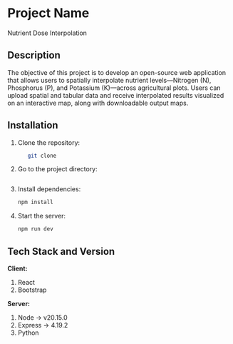 
# Project Name

Nutrient Dose Interpolation

## Description

The objective of this project is to develop an open-source web application that allows users to spatially interpolate nutrient levels—Nitrogen (N), Phosphorus (P), and Potassium (K)—across agricultural plots.
Users can upload spatial and tabular data and receive interpolated results visualized on an interactive map, along with downloadable output maps.

## Installation

1. Clone the repository:

    ```bash
       git clone 
    ```

2. Go to the project directory:

    ```bash

    ```

3. Install dependencies:

    ```bash
    npm install
    ```

4. Start the server:

    ```bash
    npm run dev
    ```

## Tech Stack and Version

**Client:**

1. React 
2. Bootstrap

**Server:**

1. Node -> v20.15.0
2. Express -> 4.19.2
2. Python 

